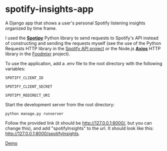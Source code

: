 # spotify-insights-app
A Django app that shows a user's personal Spotify listening insights organized by time frame.

I used the **[Spotipy](https://spotipy.readthedocs.io/en/2.22.1/)** Python library to send requests to Spotify's API instead of constructing and sending the requests myself (see the use of the Python Requests HTTP library in the [Spotify API project](https://github.com/kenjcastilla/spotify-api-project/blob/main/playlist_functions.py) or the Node.js **[Axios](https://axios-http.com/docs/intro)** HTTP library in the [Foodmixr](https://github.com/kenjcastilla/foodmixr-web/blob/main/src/spotify/SetCurrentTrack.js) project).

To use the application, add a .env file to the root directory with the following variables:
    
    SPOTIFY_CLIENT_ID
    
    SPOTIFY_CLIENT_SECRET
    
    SPOTIPY_REDIRECT_URI

Start the development server from the root directory:

    python manage.py runserver

Follow the provided link (it should be http://127.0.0.1:8000/, but you can change this), and add "spotifyInsights" to the url.
It should look like this: http://127.0.0.1:8000/spotifyInsights.

[Demo](https://youtu.be/UuxTPbC4yvY)

